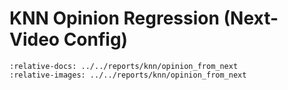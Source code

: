 # KNN Opinion Regression (Next-Video Config)

```{include} ../../reports/knn/opinion_from_next/README.md
:relative-docs: ../../reports/knn/opinion_from_next
:relative-images: ../../reports/knn/opinion_from_next
```
